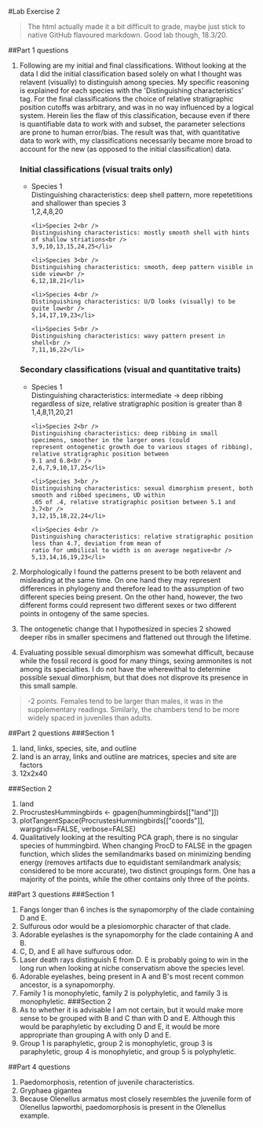 #Lab Exercise 2

> The html actually made it a bit difficult to grade, maybe just stick to native GitHub flavoured markdown. Good lab though, 18.3/20.

##Part 1 questions
<ol>
<li><p>Following are my initial and final classifications. Without looking at the data I did the initial classification based solely on what I thought was relavent (visually) to distinguish among species. My specific reasoning is explained for each species with the 'Distinguishing characteristics' tag. For the final classifications the choice of relative stratigraphic position cutoffs was arbitrary, and was in no way influenced by a logical system. Herein lies the flaw of this classification, because even if there is quantifiable data to work with and subset, the parameter selections are prone to human error/bias. The result was that, with quantitative data to work with, my classifications necessarily became more broad to account for the new (as opposed to the initial classification) data.</p>

<h3>Initial classifications (visual traits only)</h3>
<ul>	
	<li>Species 1<br />
	Distinguishing characteristics: deep shell pattern, more repetetitions and shallower than species 3<br />
	1,2,4,8,20</li>

	<li>Species 2<br />
	Distinguishing characteristics: mostly smooth shell with hints of shallow striations<br />
	3,9,10,13,15,24,25</li>

	<li>Species 3<br />
	Distinguishing characteristics: smooth, deep pattern visible in side view<br />
	6,12,18,21</li>

	<li>Species 4<br />
	Distinguishing characteristics: U/D looks (visually) to be quite low<br />
	5,14,17,19,23</li>

	<li>Species 5<br />
	Distinguishing characteristics: wavy pattern present in shell<br />
	7,11,16,22</li>
</ul>
<h3>Secondary classifications (visual and quantitative traits)</h3>
<ul>
	<li>Species 1<br />
	Distinguishing characteristics: intermediate -> deep ribbing regardless of size, relative stratigraphic 
	position is greater than 8<br />
	1,4,8,11,20,21</li>

	<li>Species 2<br />
	Distinguishing characteristics: deep ribbing in small specimens, smoother in the larger ones (could 
	represent ontogenetic growth due to various stages of ribbing), relative stratigraphic position between 
	9.1 and 6.8<br />
	2,6,7,9,10,17,25</li>

	<li>Species 3<br />
	Distinguishing characteristics: sexual dimorphism present, both smooth and ribbed specimens, UD within 
	.05 of .4, relative stratigraphic position between 5.1 and 3.7<br />
	3,12,15,18,22,24</li>

	<li>Species 4<br />
	Distinguishing characteristics: relative stratigraphic position less than 4.7, deviation from mean of 
	ratio for umbilical to width is on average negative<br />
	5,13,14,16,19,23</li>

</ul>

</li>

<p><li>Morphologically I found the patterns present to be both relavent and misleading at the same time. On one hand they may represent differences in phylogeny and therefore lead to the assumption of two different species being present. On the other hand, however, the two different forms could represent two different sexes or two different points in ontogeny of the same species.</li></p>

<p><li>The ontogenetic change that I hypothesized in species 2 showed deeper ribs in smaller specimens and flattened out through the lifetime.</li></p>

<p><li>Evaluating possible sexual dimorphism was somewhat difficult, because while the fossil record is good for many things, sexing ammonites is not among its specialties. I do not have the wherewithal to determine possible sexual dimorphism, but that does not disprove its presence in this small sample.</li></p>
</ol>

> -2 points. Females tend to be larger than males, it was in the supplementary readings. Similarly, the chambers tend to be more widely spaced in juveniles than adults.

##Part 2 questions
###Section 1
1. land, links, species, site, and outline
2. land is an array, links and outline are matrices, species and site are factors
3. 12x2x40

###Section 2
1. land
2. ProcrustesHummingbirds <- gpagen(hummingbirds[["land"]])
3. plotTangentSpace(ProcrustesHummingbirds[["coords"]], warpgrids=FALSE, verbose=FALSE)
4. Qualitatively looking at the resulting PCA graph, there is no singular species of hummingbird. When changing ProcD to FALSE in the gpagen function, which slides the semilandmarks based on minimizing bending energy (removes artifacts due to equidistant semilandmark analysis; considered to be more accurate), two distinct groupings form. One has a majority of the points, while the other contains only three of the points.

##Part 3 questions
###Section 1
1. Fangs longer than 6 inches is the synapomorphy of the clade containing D and E.
2. Sulfurous odor would be a plesiomorphic character of that clade.
3. Adorable eyelashes is the synapomorphy for the clade containing A and B.
4. C, D, and E all have sulfurous odor. 
5. Laser death rays distinguish E from D. E is probably going to win in the long run when looking at niche conservatism above the species level. 
6. Adorable eyelashes, being present in A and B's most recent common ancestor, is a synapomorphy. 
7. Family 1 is monophyletic, family 2 is polyphyletic, and family 3 is monophyletic.
###Section 2
1. As to whether it is advisable I am not certain, but it would make more sense to be grouped with B and C than with D and E. Although this would be paraphyletic by excluding D and E, it would be more appropriate than grouping A with only D and E.
2. Group 1 is paraphyletic, group 2 is monophyletic, group 3 is paraphyletic, group 4 is monophyletic, and group 5 is polyphyletic. 

##Part 4 questions
1. Paedomorphosis, retention of juvenile characteristics.
2. Gryphaea gigantea
3. Because Olenellus armatus most closely resembles the juvenile form of Olenellus lapworthi, paedomorphosis is present in the Olenellus example.
